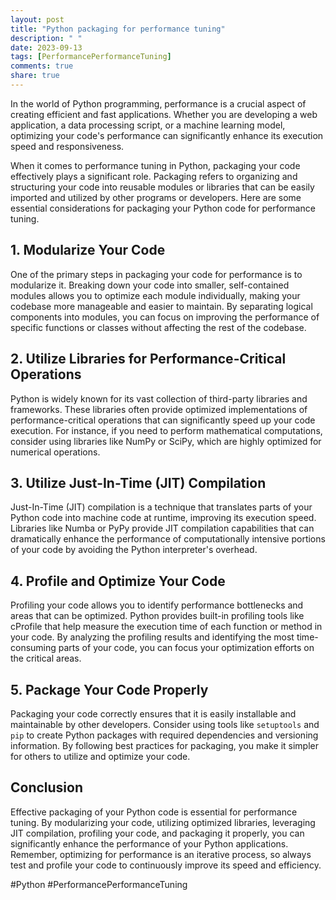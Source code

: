 ```yaml
---
layout: post
title: "Python packaging for performance tuning"
description: " "
date: 2023-09-13
tags: [PerformancePerformanceTuning]
comments: true
share: true
---
```


In the world of Python programming, performance is a crucial aspect of creating efficient and fast applications. Whether you are developing a web application, a data processing script, or a machine learning model, optimizing your code's performance can significantly enhance its execution speed and responsiveness.

When it comes to performance tuning in Python, packaging your code effectively plays a significant role. Packaging refers to organizing and structuring your code into reusable modules or libraries that can be easily imported and utilized by other programs or developers. Here are some essential considerations for packaging your Python code for performance tuning.

## 1. Modularize Your Code

One of the primary steps in packaging your code for performance is to modularize it. Breaking down your code into smaller, self-contained modules allows you to optimize each module individually, making your codebase more manageable and easier to maintain. By separating logical components into modules, you can focus on improving the performance of specific functions or classes without affecting the rest of the codebase.

## 2. Utilize Libraries for Performance-Critical Operations

Python is widely known for its vast collection of third-party libraries and frameworks. These libraries often provide optimized implementations of performance-critical operations that can significantly speed up your code execution. For instance, if you need to perform mathematical computations, consider using libraries like NumPy or SciPy, which are highly optimized for numerical operations.

## 3. Utilize Just-In-Time (JIT) Compilation

Just-In-Time (JIT) compilation is a technique that translates parts of your Python code into machine code at runtime, improving its execution speed. Libraries like Numba or PyPy provide JIT compilation capabilities that can dramatically enhance the performance of computationally intensive portions of your code by avoiding the Python interpreter's overhead.

## 4. Profile and Optimize Your Code

Profiling your code allows you to identify performance bottlenecks and areas that can be optimized. Python provides built-in profiling tools like cProfile that help measure the execution time of each function or method in your code. By analyzing the profiling results and identifying the most time-consuming parts of your code, you can focus your optimization efforts on the critical areas.

## 5. Package Your Code Properly

Packaging your code correctly ensures that it is easily installable and maintainable by other developers. Consider using tools like `setuptools` and `pip` to create Python packages with required dependencies and versioning information. By following best practices for packaging, you make it simpler for others to utilize and optimize your code.

## Conclusion

Effective packaging of your Python code is essential for performance tuning. By modularizing your code, utilizing optimized libraries, leveraging JIT compilation, profiling your code, and packaging it properly, you can significantly enhance the performance of your Python applications. Remember, optimizing for performance is an iterative process, so always test and profile your code to continuously improve its speed and efficiency.

#Python #PerformancePerformanceTuning